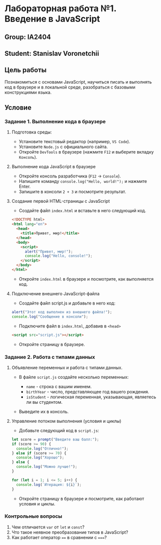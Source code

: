 # Лабораторная работа №1. Введение в JavaScript
## Group: IA2404
## Student: Stanislav Voronetchii

## Цель работы

Познакомиться с основами JavaScript, научиться писать и выполнять код в браузере и в локальной среде, разобраться с базовыми конструкциями языка.

## Условие

### Задание 1. Выполнение кода в браузере

1. Подготовка среды:

   - Установите текстовый редактор (например, `VS Code`).
   - Установите `Node.js` с официального сайта.
   - Откройте `DevTools` в браузере (нажмите `F12` и выберите вкладку `Консоль`).

2. Выполнение кода JavaScript в браузере

   - Откройте консоль разработчика (`F12` → `Console`).
   - Напишите команду `console.log("Hello, world!");` и нажмите Enter.
   - Запишите в консоли `2 + 3` и посмотрите результат.

3. Создание первой HTML-страницы с JavaScript

   - Создайте файл `index.html` и вставьте в него следующий код.

   ```html
   <!DOCTYPE html>
   <html lang="en">
     <head>
       <title>Привет, мир!</title>
     </head>
     <body>
       <script>
         alert("Привет, мир!");
         console.log("Hello, console!");
       </script>
     </body>
   </html>
   ```

   - Откройте `index.html` в браузере и посмотрите, как выполняется код.

4. Подключение внешнего JavaScript-файла

   - Создайте файл script.js и добавьте в него код:

   ```javascript
   alert("Этот код выполнен из внешнего файла!");
   console.log("Сообщение в консоли");
   ```

   - Подключите файл в `index.html`, добавив в `<head>`

   ```html
   <script src="script.js"></script>
   ```

   - Откройте страницу в браузере.

### Задание 2. Работа с типами данных

1. Объявление переменных и работа с типами данных.

   - В файле `script.js` создайте несколько переменных:

     - `name` - строка с вашим именем.
     - `birthYear` - число, представляющее год вашего рождения.
     - `isStudent` - логическая переменная, указывающая, являетесь ли вы студентом.

   - Выведите их в консоль.

2. Управление потоком выполнения (условия и циклы)

   - Добавьте следующий код в `script.js`:

   ```javascript
   let score = prompt("Введите ваш балл:");
   if (score >= 90) {
     console.log("Отлично!");
   } else if (score >= 70) {
     console.log("Хорошо");
   } else {
     console.log("Можно лучше!");
   }

   for (let i = 1; i <= 5; i++) {
     console.log(`Итерация: ${i}`);
   }
   ```

   - Откройте страницу в браузере и посмотрите, как работают условия и циклы.

### Контрольные вопросы

1. Чем отличается `var` от `let` и `const`?
2. Что такое неявное преобразование типов в JavaScript?
3. Как работает оператор `==` в сравнении с `===`?
